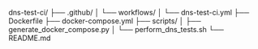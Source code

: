 dns-test-ci/
├── .github/
│   └── workflows/
│       └── dns-test-ci.yml
├── Dockerfile
├── docker-compose.yml
├── scripts/
│   ├── generate_docker_compose.py
│   └── perform_dns_tests.sh
└── README.md